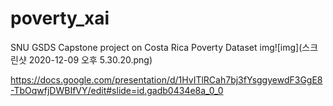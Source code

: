 # poverty_xai
SNU GSDS Capstone project on Costa Rica Poverty Dataset
img![img](스크린샷 2020-12-09 오후 5.30.20.png)

https://docs.google.com/presentation/d/1HvITlRCah7bj3fYsggyewdF3GgE8-TbOqwfjDWBIfVY/edit#slide=id.gadb0434e8a_0_0
